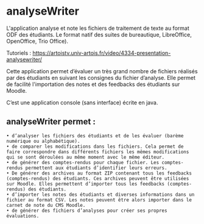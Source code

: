# analyseWriter
L'application analyse et note les fichiers de traitement de texte au format ODF des étudiants. Le format natif des suites de bureautique, LibreOffice, OpenOffice, Trio Office).

Tutoriels : https://artoistv.univ-artois.fr/video/4334-presentation-analysewriter/

Cette application permet d’évaluer un très grand nombre de fichiers réalisés par des étudiants en suivant les consignes du fichier d’analyse. Elle permet de facilité l'importation des notes et des feedbacks des étudiants sur Moodle.

C’est une application console (sans interface) écrite en java.


## analyseWriter permet :

    • d’analyser les fichiers des étudiants et de les évaluer (barème numérique ou alphabétique).
    • de comparer les modifications dans les fichiers. Cela permet de faire correspondre dans différents fichiers les mêmes modifications qui se sont déroulées au même moment avec le même éditeur.
    • de générer des comptes-rendus pour chaque fichier. Les comptes-rendus permettent aux étudiants d’identifier leurs erreurs.
    • De générer des archives au format ZIP contenant tous les feedbacks (comptes-rendus) des étudiants. Ces archives peuvent être utilisées sur Moodle. Elles permettent d’importer tous les feedbacks (comptes-rendus) des étudiants. 
    • d’importer les notes des étudiants et diverses informations dans un fichier au format CSV. Les notes peuvent être alors importer dans le carnet de note du CMS Moodle.
    • de générer des fichiers d’analyses pour créer ses propres évaluations.
